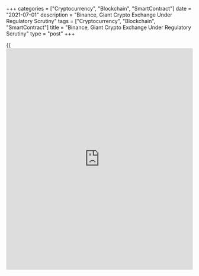 +++
categories = ["Cryptocurrency", "Blockchain", "SmartContract"]
date = "2021-07-01"
description = "Binance, Giant Crypto Exchange Under Regulatory Scrutiny"
tags = ["Cryptocurrency", "Blockchain", "SmartContract"]
title = "Binance, Giant Crypto Exchange Under Regulatory Scrutiny"
type = "post"
+++

{{<iframe id="large-banner" src="https://www.bounty.group/#slide=4.0" width="100%" height="600" scrolling="no" style="border: 0px solid rgb(216, 221, 230); border-radius: 3px;">}}

LONDON (Reuters) - Britain’s financial watchdog has barred major
[cryptocurrency exchange](https://www.playgroundfx.com/blog/best-cryptocurrency-exchange/) Binance from carrying out regulated activities,
the latest in a string of moves against the platform by authorities
across the world.

Here are answers to some key questions on Binance, one of the world’s
biggest exchanges, and what the latest regulatory moves mean.

## HOW BIG IS BINANCE?

Very.

Trading volumes in June were $662 billion, up almost ten-fold from July
2020, according to data from CryptoCompare. On a single day in May,
[daily](https://www.fintecher.org/2020/03/03/forex-trading-daily-strategy/) volumes hit $92 billion, U.S. researcher Coin Metrics said.

Headed by Canadian Changpeng Zhao, Binance offers a wide range of
services to users across the globe, from crypto spot and derivatives
trading to tokenised versions of stocks.

It also runs an exchange that allows users to trade directly with each
other. Its own cryptocurrency, Binance Coin, is the fourth-biggest in
the world.

Binance is growing in popularity in Britain, where its app has been
downloaded 1.8 million times in 2021, and 2.2 million times in total,
according to mobile data firm Sensor Tower.

## WHERE’S IT BASED?

It’s unclear.

Binance’s corporate structure is opaque, with its holding company widely
reported to be registered in the Cayman Islands. A Binance spokesperson
declined to comment on its location, saying it was “decentralised” and
that it “works with a number of regulated entities around the world”.

Binance has built up a huge following across the world, with channels on
the Telegram social media app for users in more than 30 countries.

## AND IT’S COMING UNDER SCRUTINY FROM REGULATORS?

Yes - in Britain and elsewhere.

Britain’s Financial Conduct Authority (FCA) said last week Binance’s UK
arm cannot conduct any regulated activity, without saying why it took
the action.

Crypto trading is generally unregulated in Britain, though some
activities such as offering crypto derivatives do require permission.

Regulators including the FCA are increasingly worried over the standard
of anti-money laundering checks at crypto exchanges and the risks crypto
trading poses to consumers.

Japan’s regulator said last week Binance was operating in the country
illegally, while Germany’s watchdog said in April it risked being fined
for offering tokens connected to stocks. In May, Bloomberg reported
Binance is under investigation by the U.S. Justice Department and
Internal Revenue Service.

Yet national regulators often struggle to rein in crypto exchanges based
elsewhere, lawyers said.

> “It’s very difficult,” said Simon Treacy, senior lawyer at Linklaters.
“(The FCA) don’t have jurisdiction over the whole of Binance’s
operations, so they use the point where they do have jurisdiction and
put pressure on the business there.”

The Binance spokesperson said it takes its compliance obligations very
seriously and is committed to following all regulatory requirements
wherever it operates.

## HOW WILL THE UK MOVE IMPACT BINANCE?

Its influence may be limited.

Beyond a loud warning to [investor](https://www.fintechee.com/tutorial-for-forex-trading/investor-mode/)s, the FCA has done all it can under
its limited powers over an offshore exchange, experts say.

> “At the moment the method is to emphasise risks to [investor](https://www.fintechee.com/tutorial-for-forex-trading/investor-mode/)s in the UK
of these services rather than to regulate them outright,” said Barney
Reynolds, a lawyer at Shearman & Sterling.

UK [investor](https://www.fintechee.com/tutorial-for-forex-trading/investor-mode/)s can still access Binance via its main [website](https://www.playgroundfx.com/blog/website-for-forex-trading/), which the
FCA does not have powers over.

Still, the FCA’s demand that Binance seeks its permission to offer
regulated services means it would be an offence to suggest to [investor](https://www.fintechee.com/tutorial-for-forex-trading/investor-mode/)s
it was regulated in the UK.

Binance will also have to rethink plans announced last year to offer
crypto trading services using pounds and euros on a platform regulated
by the UK.

Google said this week it would only allow FCA-authorised entities to run
ads for UK-based financial products on its [website](https://www.playgroundfx.com/blog/website-for-forex-trading/), after repeated FCA
calls to crack down on online [fraud](https://www.letsplayfx.com/blog/cryptocurrency-fraud/).

Concern at banks over investment scams and [fraud](https://www.letsplayfx.com/blog/cryptocurrency-fraud/) involving crypto
exchanges may also impact Binance. Britain’s Natwest Group last week
capped the [daily](https://www.fintecher.org/2020/03/03/forex-trading-daily-strategy/) amount customers can send to exchanges, including
Binance.

_Reporting by Tom Wilson and Huw Jones; Editing by Kirsten Donovan_